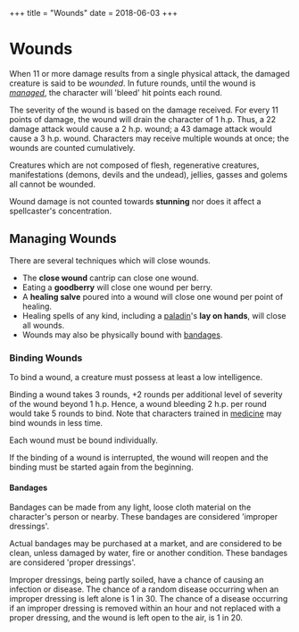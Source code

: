 +++
title = "Wounds"
date = 2018-06-03
+++

# Wounds

When 11 or more damage results from a single physical attack, the damaged creature is said to be *wounded*.
In future rounds, until the wound is [*managed*](./wiki/combat/wounds.md#managing-wounds), the character will 'bleed' hit points each round.

The severity of the wound is based on the damage received.
For every 11 points of damage, the wound will drain the character of 1 h.p.
Thus, a 22 damage attack would cause a 2 h.p. wound; a 43 damage attack would cause a 3 h.p. wound.
Characters may receive multiple wounds at once; the wounds are counted cumulatively.

Creatures which are not composed of flesh, regenerative creatures, manifestations (demons, devils and the undead), jellies, gasses and golems all cannot be wounded.

Wound damage is not counted towards **stunning** nor does it affect a spellcaster's concentration.

## Managing Wounds

There are several techniques which will close wounds.

* The **close wound** cantrip can close one wound.
* Eating a **goodberry** will close one wound per berry.
* A **healing salve** poured into a wound will close one wound per point of healing.
* Healing spells of any kind, including a [paladin](./wiki/characters/paladin.md)'s **lay on hands**, will close all wounds.
* Wounds may also be physically bound with [bandages](./wiki/combat/wounds.md#bandages).

### Binding Wounds

To bind a wound, a creature must possess at least a low intelligence.

Binding a wound takes 3 rounds, +2 rounds per additional level of severity of the wound beyond 1 h.p.
Hence, a wound bleeding 2 h.p. per round would take 5 rounds to bind.
Note that characters trained in [medicine](./wiki/skills/medicine.md) may bind wounds in less time.

Each wound must be bound individually.

If the binding of a wound is interrupted, the wound will reopen and the binding must be started again from the beginning.

#### Bandages

Bandages can be made from any light, loose cloth material on the character's person or nearby.
These bandages are considered 'improper dressings'.

Actual bandages may be purchased at a market, and are considered to be clean, unless damaged by water, fire or another condition.
These bandages are considered 'proper dressings'.

Improper dressings, being partly soiled, have a chance of causing an infection or disease.
The chance of a random disease occurring when an improper dressing is left alone is 1 in 30.
The chance of a disease occurring if an improper dressing is removed within an hour and not replaced with a proper dressing, and the wound is left open to the air, is 1 in 20.

